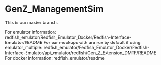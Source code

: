 # GenZ_ManagementSim

This is our master branch.

For emulator information:
	redfish_emulator/Redfish_Emulator_Docker/Redfish-Interface-Emulator/README
For our mockups with are run by default if using emulator_multiple:
	redfish_emulator/Redfish_Emulator_Docker/Redfish-Interface-Emulator/api_emulator/redfish/Gen_Z_Extension_DMTF/README
For docker information:
	redfish_emulator/readme